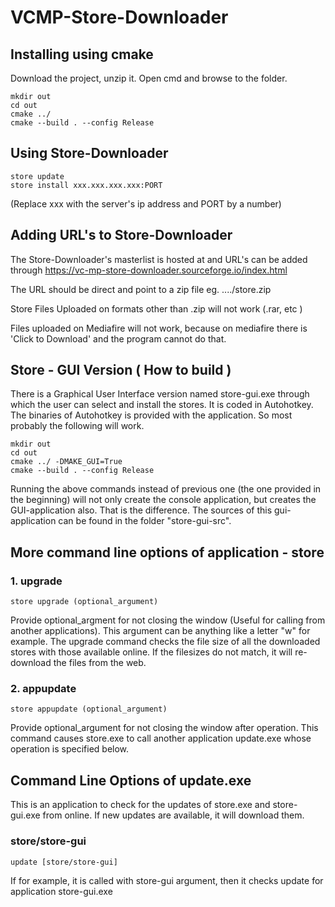 # VCMP-Store-Downloader
## Installing using cmake

Download the project, unzip it.
Open cmd and browse to the folder. 
```
mkdir out
cd out
cmake ../
cmake --build . --config Release
```

## Using Store-Downloader
```
store update
store install xxx.xxx.xxx.xxx:PORT
```
(Replace xxx with the server's ip address and PORT by a number)

## Adding URL's to Store-Downloader
The Store-Downloader's masterlist is hosted at and URL's can be added through https://vc-mp-store-downloader.sourceforge.io/index.html

The URL should be direct and point to a zip file
eg. ..../store.zip

Store Files Uploaded on formats other than .zip will not work (.rar, etc )

Files uploaded on Mediafire will not work, because on mediafire there is 'Click to Download' and the program cannot do that. 

## Store - GUI Version ( How to build )
There is a Graphical User Interface version named store-gui.exe through which the user can select and install the stores. It is coded in Autohotkey. The binaries of Autohotkey is provided with the application. So most probably the following will work. 
```
mkdir out
cd out
cmake ../ -DMAKE_GUI=True
cmake --build . --config Release
```
Running the above commands instead of previous one (the one provided in the beginning) will not only create the console application, but creates the GUI-application also. That is the difference.
The sources of this gui-application can be found in the folder "store-gui-src". 

## More command line options of application - store
### 1. upgrade
```
store upgrade (optional_argument)
```
Provide optional_argment for not closing the window (Useful for calling from another applications). This argument can be anything like a letter "w" for example.
The upgrade command checks the file size of all the downloaded stores with those available online. If the filesizes do not match, it will re-download the files from the web.
### 2. appupdate
```
store appupdate (optional_argument)
```
Provide optional_argument for not closing the window after operation.
This command causes store.exe to call another application update.exe whose operation is specified below.

## Command Line Options of update.exe
This is an application to check for the updates of store.exe and store-gui.exe from online. If new updates are available, it will download them.
### store/store-gui
```
update [store/store-gui] 
```
If for example, it is called with store-gui argument, then it checks update for application store-gui.exe
